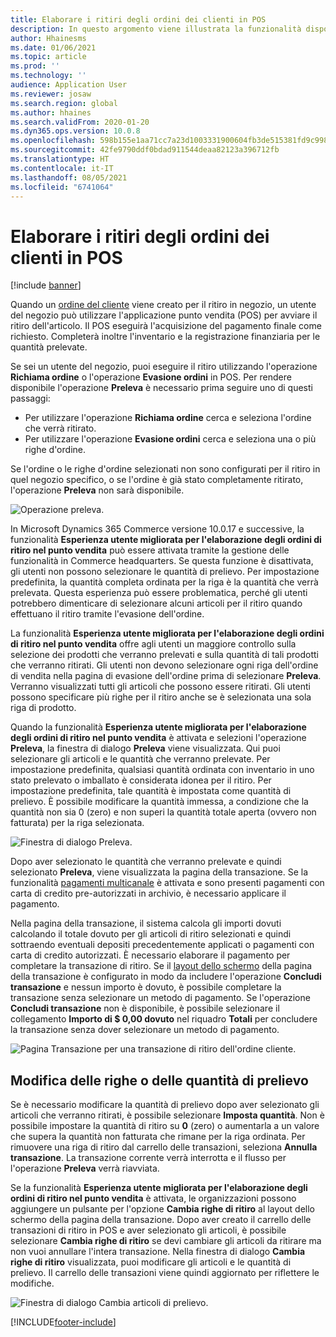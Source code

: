 ```yaml
---
title: Elaborare i ritiri degli ordini dei clienti in POS
description: In questo argomento viene illustrata la funzionalità disponibile nell'applicazione POS per l'elaborazione dei ritiri degli ordini dei clienti.
author: Hhainesms
ms.date: 01/06/2021
ms.topic: article
ms.prod: ''
ms.technology: ''
audience: Application User
ms.reviewer: josaw
ms.search.region: global
ms.author: hhaines
ms.search.validFrom: 2020-01-20
ms.dyn365.ops.version: 10.0.8
ms.openlocfilehash: 598b155e1aa71cc7a23d1003331900604fb3de515381fd9c9987ed39bd9cbd2a
ms.sourcegitcommit: 42fe9790ddf0bdad911544deaa82123a396712fb
ms.translationtype: HT
ms.contentlocale: it-IT
ms.lasthandoff: 08/05/2021
ms.locfileid: "6741064"
---
```

# <a name="process-customer-order-pickups-in-pos"></a>Elaborare i ritiri degli ordini dei clienti in POS

[!include [banner](includes/banner.md)]

Quando un [ordine del cliente](customer-orders-overview.md) viene creato per il ritiro in negozio, un utente del negozio può utilizzare l'applicazione punto vendita (POS) per avviare il ritiro dell'articolo. Il POS eseguirà l'acquisizione del pagamento finale come richiesto. Completerà inoltre l'inventario e la registrazione finanziaria per le quantità prelevate.

Se sei un utente del negozio, puoi eseguire il ritiro utilizzando l'operazione **Richiama ordine** o l'operazione **Evasione ordini** in POS. Per rendere disponibile l'operazione **Preleva** è necessario prima seguire uno di questi passaggi:

- Per utilizzare l'operazione **Richiama ordine** cerca e seleziona l'ordine che verrà ritirato.
- Per utilizzare l'operazione **Evasione ordini** cerca e seleziona una o più righe d'ordine.

Se l'ordine o le righe d'ordine selezionati non sono configurati per il ritiro in quel negozio specifico, o se l'ordine è già stato completamente ritirato, l'operazione **Preleva** non sarà disponibile.

![Operazione preleva.](media/pickupoperation.png)

In Microsoft Dynamics 365 Commerce versione 10.0.17 e successive, la funzionalità **Esperienza utente migliorata per l'elaborazione degli ordini di ritiro nel punto vendita** può essere attivata tramite la gestione delle funzionalità in Commerce headquarters. Se questa funzione è disattivata, gli utenti non possono selezionare le quantità di prelievo. Per impostazione predefinita, la quantità completa ordinata per la riga è la quantità che verrà prelevata. Questa esperienza può essere problematica, perché gli utenti potrebbero dimenticare di selezionare alcuni articoli per il ritiro quando effettuano il ritiro tramite l'evasione dell'ordine.

La funzionalità **Esperienza utente migliorata per l'elaborazione degli ordini di ritiro nel punto vendita** offre agli utenti un maggiore controllo sulla selezione dei prodotti che verranno prelevati e sulla quantità di tali prodotti che verranno ritirati. Gli utenti non devono selezionare ogni riga dell'ordine di vendita nella pagina di evasione dell'ordine prima di selezionare **Preleva**. Verranno visualizzati tutti gli articoli che possono essere ritirati. Gli utenti possono specificare più righe per il ritiro anche se è selezionata una sola riga di prodotto.

Quando la funzionalità **Esperienza utente migliorata per l'elaborazione degli ordini di ritiro nel punto vendita** è attivata e selezioni l'operazione **Preleva**, la finestra di dialogo **Preleva** viene visualizzata. Qui puoi selezionare gli articoli e le quantità che verranno prelevate. Per impostazione predefinita, qualsiasi quantità ordinata con inventario in uno stato prelevato o imballato è considerata idonea per il ritiro. Per impostazione predefinita, tale quantità è impostata come quantità di prelievo. È possibile modificare la quantità immessa, a condizione che la quantità non sia 0 (zero) e non superi la quantità totale aperta (ovvero non fatturata) per la riga selezionata.

![Finestra di dialogo Preleva.](media/pickupselect.png)

Dopo aver selezionato le quantità che verranno prelevate e quindi selezionato **Preleva**, viene visualizzata la pagina della transazione. Se la funzionalità [pagamenti multicanale](omni-channel-payments.md) è attivata e sono presenti pagamenti con carta di credito pre-autorizzati in archivio, è necessario applicare il pagamento.

Nella pagina della transazione, il sistema calcola gli importi dovuti calcolando il totale dovuto per gli articoli di ritiro selezionati e quindi sottraendo eventuali depositi precedentemente applicati o pagamenti con carta di credito autorizzati. È necessario elaborare il pagamento per completare la transazione di ritiro. Se il [layout dello schermo](pos-screen-layouts.md) della pagina della transazione è configurato in modo da includere l'operazione **Concludi transazione** e nessun importo è dovuto, è possibile completare la transazione senza selezionare un metodo di pagamento. Se l'operazione **Concludi transazione** non è disponibile, è possibile selezionare il collegamento **Importo di $ 0,00 dovuto** nel riquadro **Totali** per concludere la transazione senza dover selezionare un metodo di pagamento.

![Pagina Transazione per una transazione di ritiro dell'ordine cliente.](media/pickupcart.png)

## <a name="changing-pickup-lines-or-quantities"></a>Modifica delle righe o delle quantità di prelievo

Se è necessario modificare la quantità di prelievo dopo aver selezionato gli articoli che verranno ritirati, è possibile selezionare **Imposta quantità**. Non è possibile impostare la quantità di ritiro su **0** (zero) o aumentarla a un valore che supera la quantità non fatturata che rimane per la riga ordinata. Per rimuovere una riga di ritiro dal carrello delle transazioni, seleziona **Annulla transazione**. La transazione corrente verrà interrotta e il flusso per l'operazione **Preleva** verrà riavviata.

Se la funzionalità **Esperienza utente migliorata per l'elaborazione degli ordini di ritiro nel punto vendita** è attivata, le organizzazioni possono aggiungere un pulsante per l'opzione **Cambia righe di ritiro** al layout dello schermo della pagina della transazione. Dopo aver creato il carrello delle transazioni di ritiro in POS e aver selezionato gli articoli, è possibile selezionare **Cambia righe di ritiro** se devi cambiare gli articoli da ritirare ma non vuoi annullare l'intera transazione. Nella finestra di dialogo **Cambia righe di ritiro** visualizzata, puoi modificare gli articoli e le quantità di prelievo. Il carrello delle transazioni viene quindi aggiornato per riflettere le modifiche.

![Finestra di dialogo Cambia articoli di prelievo.](media/pickupchange.png)


[!INCLUDE[footer-include](../includes/footer-banner.md)]